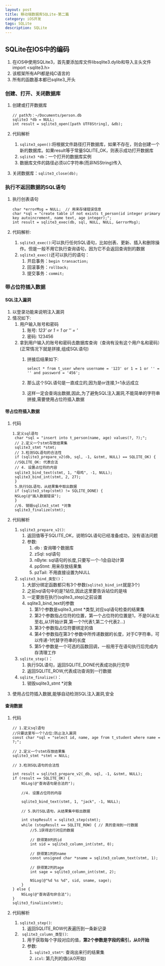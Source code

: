 ```yaml
---
layout: post
title: 移动端数据库SQLite-第二篇
category: iOS开发
tags: SQLite
description: SQLite
---
```


## SQLite在IOS中的编码
1. 在iOS中使用SQLite3，首先要添加库文件libsqlite3.dylib和导入主头文件import <sqlite3.h>
2. 该框架所有API都是纯C语言的
3. 所有的函数基本都已sqlite3_开头

###  创建、打开、关闭数据库
1. 创建或打开数据库
    
    ```
    // path为：~/Documents/person.db
    sqlite3 *db = NULL;
    int result = sqlite3_open([path UTF8String], &db); 
    ```
2. 代码解析
    1. `sqlite3_open()`:将根据文件路径打开数据库，如果不存在，则会创建一个新的数据库。如果result等于常量SQLITE_OK，则表示成功打开数据库
    2. `sqlite3 *db`：一个打开的数据库实例
    3. 数据库文件的路径必须以C字符串(而非NSString)传入

3. 关闭数据库：`sqlite3_close(db);`

### 执行不返回数据的SQL语句
1. 执行创表语句
    
    ```
    char *errorMsg = NULL;  // 用来存储错误信息
    char *sql = "create table if not exists t_person(id integer primary key autoincrement, name text, age integer);";
    int result = sqlite3_exec(db, sql, NULL, NULL, &errorMsg);
    ```
2. 代码解析:
    1. `sqlite3_exec()`:可以执行任何SQL语句，比如创表、更新、插入和删除操作。但是一般不用它执行查询语句，因为它不会返回查询到的数据
    2. `sqlite3_exec()`还可以执行的语句：
        1. 开启事务：`begin transaction;`
        2. 回滚事务：`rollback;`
        3. 提交事务：`commit;`

### 带占位符插入数据

#### SQL注入漏洞
1. 以登录功能来说明注入漏洞
2. 情况如下: 
    1. 用户输入账号和密码
        1. 账号: *123' or 1 = 1 or '' = '*
        2. 密码: 123456
    2. 拿到用户输入的账号和密码去数据库查询（查询有没有这个用户名和密码）(正常情况下就是拼接,组成SQL语句)
        1. 拼接后结果如下:
            
            ```
            select * from t_user where username = '123' or 1 = 1 or '' = '' and password = '456';
            ```
        2. 那么这个SQL语句是一直成立的,因为是or连接,1=1永远成立
        3. 这样一定会查询出数据,因此,为了避免SQL注入漏洞,不能简单的字符串拼接,需要使用占位符插入数据

#### 带占位符插入数据
1. 代码
    
    ```
    1.定义sql语句
     char *sql = "insert into t_person(name, age) values(?, ?);";
     // 2.定义一个stmt存放结果集
     sqlite3_stmt *stmt;
     // 3.检测SQL语句的合法性
     if (sqlite3_prepare_v2(db, sql, -1, &stmt, NULL) == SQLITE_OK) {
     //SQLITE_OK: 代表合法
     // 4. 设置占位符的内容
     sqlite3_bind_text(stmt, 1, "母鸡", -1, NULL);
     sqlite3_bind_int(stmt, 2, 27);
     }
     5.执行SQL语句，从结果集中取出数据
     if (sqlite3_step(stmt) != SQLITE_DONE) {
     NSLog(@"插入数据错误");
     }
     //6. 销毁sqlite3_stmt *对象
     sqlite3_finalize(stmt);
    ```
2. 代码解析
    1. `sqlite3_prepare_v2()`:
        1. 返回值等于SQLITE_OK，说明SQL语句已经准备成功，没有语法问题
        2. 参数:
            1. db : 查询哪个数据库
            2. zSql: sql语句
            3. nByte: sql语句的长度,只要写一个-1会自动计算
            4. ppStmt: 用来存放结果集
            5. pzTail: 不用直接设置为NULL
    2. `sqlite3_bind_类型()`：
        1. 大部分绑定函数都只有3个参数(`sqlite3_bind_int`就是3个)
        2. 之前sql语句中的是?站位,因此这里要告诉站位的是啥
        3. 一定要放在执行(sqlite3_step)之前设置
        4. sqlite3_bind_text的参数
            1. 第1个参数是sqlite3_stmt *类型,对应sql语句检查的结果集
            2. 第2个参数指占位符的位置，第一个占位符的位置是1，不是0(从左至右,从1开始计算,第一个?代表1,第二个代表2...)
            3. 第3个参数指占位符要绑定的值
            4. 第4个参数指在第3个参数中所传递数据的长度，对于C字符串，可以传递-1代替字符串的长度
            5. 第5个参数是一个可选的函数回调，一般用于在语句执行后完成内存清理工作
    3. `sqlite_step()`：
        1. 执行SQL语句，返回SQLITE_DONE代表成功执行完毕
        2. 返回SQLITE_ROW,代表成功查询到一行数据
    4. `sqlite_finalize()`：
        1. 销毁sqlite3_stmt *对象
3. 使用占位符插入数据,能够自动检测SQL注入漏洞,安全

#### 查询数据
1. 代码
    
    ```
    // 1.定义sql语句
    //只要这里写一个?占位:防止注入漏洞
    const char *sql = "select id, name, age from t_student where name = ?;";
    
    // 2.定义一个stmt存放结果集
    sqlite3_stmt *stmt = NULL;
    
    // 3.检测SQL语句的合法性
 
    int result = sqlite3_prepare_v2(_db, sql, -1, &stmt, NULL);
    if (result == SQLITE_OK) {
        NSLog(@"查询语句是合法的");
        
        //4. 设置占位符的内容
       
        sqlite3_bind_text(stmt, 1, "jack", -1, NULL);
        
        // 5.执行SQL语句，从结果集中取出数据
       
        int stepResult = sqlite3_step(stmt);
        while (stepResult == SQLITE_ROW) { // 真的查询到一行数据
            //5.1获得这行对应的数据
           
            // 获得第0列的id
            int sid = sqlite3_column_int(stmt, 0);
            
            // 获得第1列的name
            const unsigned char *sname = sqlite3_column_text(stmt, 1);
            
            // 获得第2列的age
            int sage = sqlite3_column_int(stmt, 2);
            
            NSLog(@"%d %s %d", sid, sname, sage);
        }
    } else {
        NSLog(@"查询语句非合法");
    }
    sqlite3_finalize(stmt);
    ```
2. 代码解析
    1. `sqlite3_step()`:
        1. 返回SQLITE_ROW代表遍历到一条新记录
    2. ` sqlite3_column_类型()`:
        1. 用于获取每个字段对应的值，**第2个参数是字段的索引，从0开始**
        2. 参数: 
            1. `sqlite3_stmt*`: 查询出来行的结果集
            2. `iCol`: 第几列的值(从0开始)
        




